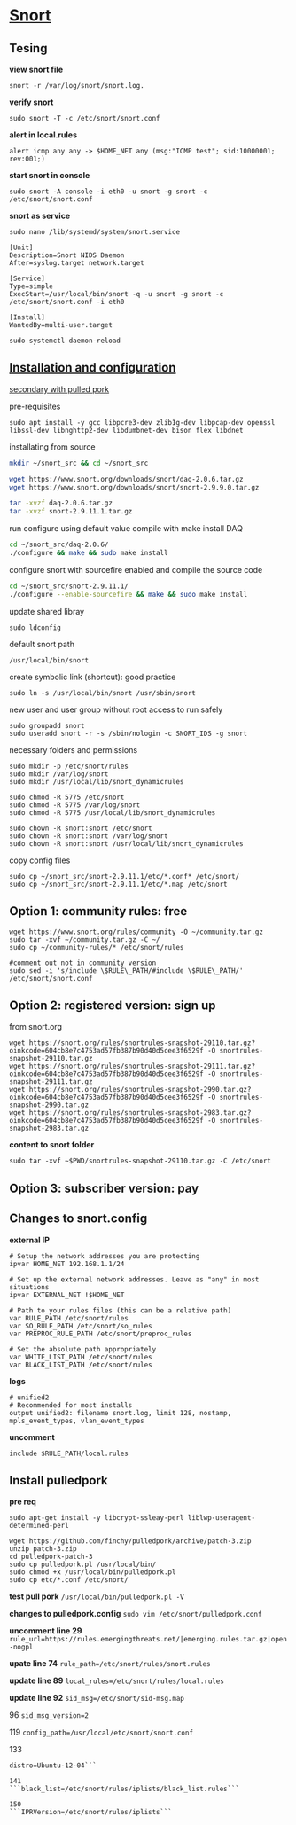 
# [Snort](http://snort.org/)

## Tesing
**view snort file**
```
snort -r /var/log/snort/snort.log.
```
**verify snort**
```
sudo snort -T -c /etc/snort/snort.conf
```

**alert in local.rules**
```
alert icmp any any -> $HOME_NET any (msg:"ICMP test"; sid:10000001; rev:001;)
```
**start snort in console**
```
sudo snort -A console -i eth0 -u snort -g snort -c /etc/snort/snort.conf
```
**snort as service**
```
sudo nano /lib/systemd/system/snort.service
```
```
[Unit]
Description=Snort NIDS Daemon
After=syslog.target network.target

[Service]
Type=simple
ExecStart=/usr/local/bin/snort -q -u snort -g snort -c /etc/snort/snort.conf -i eth0

[Install]
WantedBy=multi-user.target
```
```
sudo systemctl daemon-reload
```

## [Installation and configuration](https://www.upcloud.com/support/installing-snort-on-ubuntu/)
[secondary with pulled pork](#http://www.ubuntu-howtodoit.com/?p=138)

pre-requisites
```
sudo apt install -y gcc libpcre3-dev zlib1g-dev libpcap-dev openssl libssl-dev libnghttp2-dev libdumbnet-dev bison flex libdnet
```

installating from source

```bash
mkdir ~/snort_src && cd ~/snort_src

wget https://www.snort.org/downloads/snort/daq-2.0.6.tar.gz
wget https://www.snort.org/downloads/snort/snort-2.9.9.0.tar.gz

tar -xvzf daq-2.0.6.tar.gz
tar -xvzf snort-2.9.11.1.tar.gz
```

run configure using default value
compile with make
install DAQ
```bash
cd ~/snort_src/daq-2.0.6/
./configure && make && sudo make install
```

configure snort with sourcefire enabled
and compile the source code
```bash
cd ~/snort_src/snort-2.9.11.1/
./configure --enable-sourcefire && make && sudo make install
```

update shared libray
```
sudo ldconfig
```

default snort path
```
/usr/local/bin/snort
```

create symbolic link (shortcut): good practice
```
sudo ln -s /usr/local/bin/snort /usr/sbin/snort
```

new user and user group without root access to run safely
```
sudo groupadd snort
sudo useradd snort -r -s /sbin/nologin -c SNORT_IDS -g snort
```

necessary folders and permissions
```
sudo mkdir -p /etc/snort/rules
sudo mkdir /var/log/snort
sudo mkdir /usr/local/lib/snort_dynamicrules

sudo chmod -R 5775 /etc/snort
sudo chmod -R 5775 /var/log/snort
sudo chmod -R 5775 /usr/local/lib/snort_dynamicrules

sudo chown -R snort:snort /etc/snort
sudo chown -R snort:snort /var/log/snort
sudo chown -R snort:snort /usr/local/lib/snort_dynamicrules
```

copy config files
```
sudo cp ~/snort_src/snort-2.9.11.1/etc/*.conf* /etc/snort/
sudo cp ~/snort_src/snort-2.9.11.1/etc/*.map /etc/snort
```

## Option 1: community rules: free
```
wget https://www.snort.org/rules/community -O ~/community.tar.gz
sudo tar -xvf ~/community.tar.gz -C ~/
sudo cp ~/community-rules/* /etc/snort/rules

#comment out not in community version
sudo sed -i 's/include \$RULE\_PATH/#include \$RULE\_PATH/' /etc/snort/snort.conf
```

## Option 2: registered version: sign up
from snort.org
```
wget https://snort.org/rules/snortrules-snapshot-29110.tar.gz?oinkcode=604cb8e7c4753ad57fb387b90d40d5cee3f6529f -O snortrules-snapshot-29110.tar.gz
wget https://snort.org/rules/snortrules-snapshot-29111.tar.gz?oinkcode=604cb8e7c4753ad57fb387b90d40d5cee3f6529f -O snortrules-snapshot-29111.tar.gz
wget https://snort.org/rules/snortrules-snapshot-2990.tar.gz?oinkcode=604cb8e7c4753ad57fb387b90d40d5cee3f6529f -O snortrules-snapshot-2990.tar.gz
wget https://snort.org/rules/snortrules-snapshot-2983.tar.gz?oinkcode=604cb8e7c4753ad57fb387b90d40d5cee3f6529f -O snortrules-snapshot-2983.tar.gz
```
**content to snort folder**
```
sudo tar -xvf ~$PWD/snortrules-snapshot-29110.tar.gz -C /etc/snort
```

## Option 3: subscriber version: pay


## Changes to snort.config
**external IP**
```
# Setup the network addresses you are protecting
ipvar HOME_NET 192.168.1.1/24
```
```
# Set up the external network addresses. Leave as "any" in most situations
ipvar EXTERNAL_NET !$HOME_NET
```
```
# Path to your rules files (this can be a relative path)
var RULE_PATH /etc/snort/rules
var SO_RULE_PATH /etc/snort/so_rules
var PREPROC_RULE_PATH /etc/snort/preproc_rules
```
```
# Set the absolute path appropriately
var WHITE_LIST_PATH /etc/snort/rules
var BLACK_LIST_PATH /etc/snort/rules
```
**logs**
```
# unified2
# Recommended for most installs
output unified2: filename snort.log, limit 128, nostamp, mpls_event_types, vlan_event_types
```
**uncomment**
```
include $RULE_PATH/local.rules
```


## Install pulledpork

**pre req**
```
sudo apt-get install -y libcrypt-ssleay-perl liblwp-useragent-determined-perl
```
```
wget https://github.com/finchy/pulledpork/archive/patch-3.zip
unzip patch-3.zip
cd pulledpork-patch-3
sudo cp pulledpork.pl /usr/local/bin/
sudo chmod +x /usr/local/bin/pulledpork.pl
sudo cp etc/*.conf /etc/snort/
```
**test pull pork** 
```/usr/local/bin/pulledpork.pl -V```

**changes to pulledpork.config**
```sudo vim /etc/snort/pulledpork.conf```

**uncomment line 29**
```rule_url=https://rules.emergingthreats.net/|emerging.rules.tar.gz|open-nogpl```

**upate line 74**
```rule_path=/etc/snort/rules/snort.rules```

**update line 89**
```local_rules=/etc/snort/rules/local.rules```

**update line 92**
```sid_msg=/etc/snort/sid-msg.map```

96
```sid_msg_version=2```

119
```config_path=/usr/local/etc/snort/snort.conf```

133
```
distro=Ubuntu-12-04```

141
```black_list=/etc/snort/rules/iplists/black_list.rules```

150
```IPRVersion=/etc/snort/rules/iplists```

